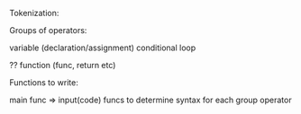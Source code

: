 Tokenization:



Groups of operators:


variable (declaration/assignment)
conditional
loop

?? function (func, return etc)



Functions to write:

main func => input(code)
funcs to determine syntax for each group operator